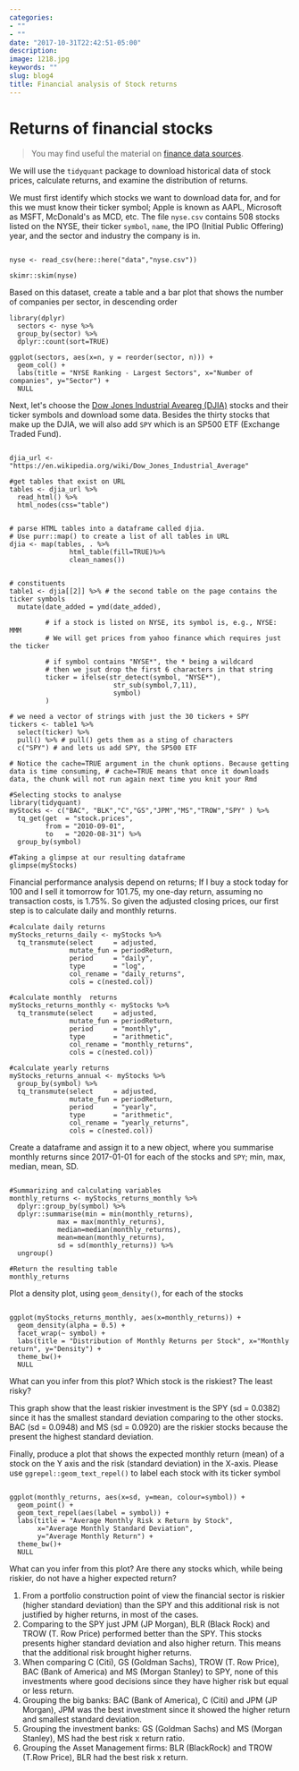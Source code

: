 ```yaml
---
categories:
- ""
- ""
date: "2017-10-31T22:42:51-05:00"
description: 
image: 1218.jpg
keywords: ""
slug: blog4
title: Financial analysis of Stock returns
---
```


# Returns of financial stocks


> You may find useful the material on [finance data sources](https://mfa2021.netlify.app/reference/finance_data/). 

We will use the `tidyquant` package to download historical data of stock prices, calculate returns, and examine the distribution of returns. 

We must first identify which stocks we want to download data for, and for this we must know their ticker symbol; Apple is known as AAPL, Microsoft as MSFT, McDonald's as MCD, etc. The file `nyse.csv` contains 508 stocks listed on the NYSE, their ticker `symbol`, `name`, the IPO  (Initial Public Offering) year, and the sector and industry the company is in.



```{r load_nyse_data, message=FALSE, warning=FALSE}

nyse <- read_csv(here::here("data","nyse.csv"))

skimr::skim(nyse)

```

Based on this dataset, create a table and a bar plot that shows the number of companies per sector, in descending order

```{r companies_per_sector}
library(dplyr)
  sectors <- nyse %>% 
  group_by(sector) %>% 
  dplyr::count(sort=TRUE) 

ggplot(sectors, aes(x=n, y = reorder(sector, n))) + 
  geom_col() +
  labs(title = "NYSE Ranking - Largest Sectors", x="Number of companies", y="Sector") + 
  NULL

```

Next, let's choose the [Dow Jones Industrial Aveareg (DJIA)](https://en.wikipedia.org/wiki/Dow_Jones_Industrial_Average) stocks and their ticker symbols and download some data. Besides the thirty stocks that make up the DJIA, we will also add `SPY` which is an SP500 ETF (Exchange Traded Fund).


```{r, tickers_from_wikipedia}

djia_url <- "https://en.wikipedia.org/wiki/Dow_Jones_Industrial_Average"

#get tables that exist on URL
tables <- djia_url %>% 
  read_html() %>% 
  html_nodes(css="table")


# parse HTML tables into a dataframe called djia. 
# Use purr::map() to create a list of all tables in URL
djia <- map(tables, . %>% 
               html_table(fill=TRUE)%>% 
               clean_names())


# constituents
table1 <- djia[[2]] %>% # the second table on the page contains the ticker symbols
  mutate(date_added = ymd(date_added),
         
         # if a stock is listed on NYSE, its symbol is, e.g., NYSE: MMM
         # We will get prices from yahoo finance which requires just the ticker
         
         # if symbol contains "NYSE*", the * being a wildcard
         # then we jsut drop the first 6 characters in that string
         ticker = ifelse(str_detect(symbol, "NYSE*"),
                          str_sub(symbol,7,11),
                          symbol)
         )

# we need a vector of strings with just the 30 tickers + SPY
tickers <- table1 %>% 
  select(ticker) %>% 
  pull() %>% # pull() gets them as a sting of characters
  c("SPY") # and lets us add SPY, the SP500 ETF

```




```{r get_price_data, message=FALSE, warning=FALSE, cache=TRUE}
# Notice the cache=TRUE argument in the chunk options. Because getting data is time consuming, # cache=TRUE means that once it downloads data, the chunk will not run again next time you knit your Rmd

#Selecting stocks to analyse
library(tidyquant)
myStocks <- c("BAC", "BLK","C","GS","JPM","MS","TROW","SPY" ) %>%
  tq_get(get  = "stock.prices",
         from = "2010-09-01",
         to   = "2020-08-31") %>%
  group_by(symbol) 

#Taking a glimpse at our resulting dataframe
glimpse(myStocks)

```

Financial performance analysis depend on returns; If I buy a stock today for 100 and I sell it tomorrow for 101.75, my one-day return, assuming no transaction costs, is 1.75%. So given the adjusted closing prices, our first step is to calculate daily and monthly returns.


```{r calculate_returns, message=FALSE, warning=FALSE, cache=TRUE}
#calculate daily returns
myStocks_returns_daily <- myStocks %>%
  tq_transmute(select     = adjusted, 
               mutate_fun = periodReturn, 
               period     = "daily", 
               type       = "log",
               col_rename = "daily_returns",
               cols = c(nested.col))  

#calculate monthly  returns
myStocks_returns_monthly <- myStocks %>%
  tq_transmute(select     = adjusted, 
               mutate_fun = periodReturn, 
               period     = "monthly", 
               type       = "arithmetic",
               col_rename = "monthly_returns",
               cols = c(nested.col)) 

#calculate yearly returns
myStocks_returns_annual <- myStocks %>%
  group_by(symbol) %>%
  tq_transmute(select     = adjusted, 
               mutate_fun = periodReturn, 
               period     = "yearly", 
               type       = "arithmetic",
               col_rename = "yearly_returns",
               cols = c(nested.col))
```

Create a dataframe and assign it to a new object, where you summarise monthly returns since 2017-01-01 for each of the stocks and `SPY`; min, max, median, mean, SD.

```{r summarise_monthly_returns}

#Summarizing and calculating variables
monthly_returns <- myStocks_returns_monthly %>% 
  dplyr::group_by(symbol) %>% 
  dplyr::summarise(min = min(monthly_returns),
            max = max(monthly_returns), 
            median=median(monthly_returns), 
            mean=mean(monthly_returns), 
            sd = sd(monthly_returns)) %>% 
  ungroup()

#Return the resulting table
monthly_returns

```


Plot a density plot, using `geom_density()`, for each of the stocks
```{r density_monthly_returns}

ggplot(myStocks_returns_monthly, aes(x=monthly_returns)) +
  geom_density(alpha = 0.5) +
  facet_wrap(~ symbol) +
  labs(title = "Distribution of Monthly Returns per Stock", x="Monthly return", y="Density") +
  theme_bw()+
  NULL

```

What can you infer from this plot? Which stock is the riskiest? The least risky? 


This graph show that the least riskier investment is the SPY (sd = 0.0382) since it has the smallest standard deviation comparing to the other stocks. BAC (sd = 0.0948) and MS (sd = 0.0920) are the riskier stocks because the present the highest standard deviation.


Finally, produce a plot that shows the expected monthly return (mean) of a stock on the Y axis and the risk (standard deviation) in the X-axis. Please use `ggrepel::geom_text_repel()` to label each stock with its ticker symbol

```{r risk_return_plot}

ggplot(monthly_returns, aes(x=sd, y=mean, colour=symbol)) +
  geom_point() +
  geom_text_repel(aes(label = symbol)) +
  labs(title = "Average Monthly Risk x Return by Stock", 
       x="Average Monthly Standard Deviation", 
       y="Average Monthly Return") +
  theme_bw()+
  NULL

```

What can you infer from this plot? Are there any stocks which, while being riskier, do not have a higher expected return?


1. From a portfolio construction point of view the financial sector is riskier (higher standard deviation) than the SPY and this additional risk is not justified by higher returns, in most of the cases.
2. Comparing to the SPY just JPM (JP Morgan), BLR (Black Rock) and TROW (T. Row Price) performed better than the SPY. This stocks presents higher standard deviation and also higher return. This means that the additional risk brought higher returns.
3. When comparing C (Citi), GS (Goldman Sachs), TROW (T. Row Price), BAC (Bank of America) and MS (Morgan Stanley) to SPY, none of this investments where good decisions since they have higher risk but equal or less return.
4. Grouping the big banks: BAC (Bank of America), C (Citi) and JPM (JP Morgan), JPM was the best investment since it showed the higher return and smallest standard deviation.
5. Grouping the investment banks: GS (Goldman Sachs) and MS (Morgan Stanley), MS had the best risk x return ratio.
6. Grouping the Asset Management firms: BLR (BlackRock) and TROW (T.Row Price), BLR had the best risk x return.
